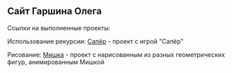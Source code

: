 ## Сайт Гаршина Олега
Ссылки на выполненные проекты:

Использование рекурсии:
[Сапёр](https://garshinoleg.github.io/Sapyor/ "Ссылка запустит игру Сапёр") - проект с игрой "Сапёр"

Рисование:
[Мишка](https://garshinoleg.github.io/Mishka/ "Ссылка запустит анимированный рисунок с Мишкой") - проект с нарисованным из разных геометрических фигур, анимированным Мишкой



